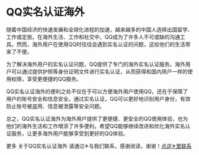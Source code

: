 # QQ实名认证海外

随着中国经济的快速发展和全球化进程的加速，越来越多的中国人选择出国留学、工作或定居。在海外生活、工作和社交中，QQ成为了许多人不可或缺的沟通工具。然而，海外用户在使用QQ时往往会遇到实名认证的问题，这给他们的生活带来了不便。

为了解决海外用户的实名认证问题，QQ提供了专门的海外实名认证服务。海外用户可以通过提供护照等身份证明文件进行实名认证，从而获得和国内用户一样的使用权限，享受更便捷的QQ服务。

QQ实名认证海外的便利之处不仅在于可以方便海外用户使用QQ，还在于保障了用户的账号安全和信息安全。通过实名认证，QQ可以更好地识别用户身份，有效防止账号被盗用、信息被泄露等安全问题。

总之，QQ实名认证海外为海外用户提供了更便捷、更安全的QQ使用体验，也为他们的海外生活和工作增添了许多便利。希望QQ能够继续改进和优化海外实名认证服务，让更多海外用户能够享受到更好的QQ体验。

更多 关于QQ实名认证海外 请通过✈与我们联系，感谢阅读，谢谢！[点这✈里联系](https://b.k02.cc)